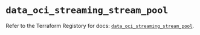 # `data_oci_streaming_stream_pool`

Refer to the Terraform Registory for docs: [`data_oci_streaming_stream_pool`](https://registry.terraform.io/providers/oracle/oci/6.18.0/docs/data-sources/streaming_stream_pool).
